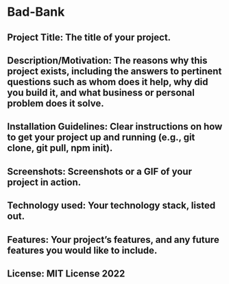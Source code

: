 # Bad-Bank
## Project Title: The title of your project.
## Description/Motivation: The reasons why this project exists, including the answers to pertinent questions such as whom does it help, why did you build it, and what business or personal problem does it solve.
## Installation Guidelines: Clear instructions on how to get your project up and running (e.g., git clone, git pull, npm init).
## Screenshots: Screenshots or a GIF of your project in action.
## Technology used: Your technology stack, listed out. 
## Features: Your project’s features, and any future features you would like to include.
## License: MIT License 2022
